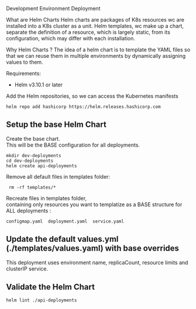 Development Environment Deployment

What are Helm Charts
Helm charts are packages of K8s resources wc are installed into a K8s cluster as a unit. Helm templates, wc make up a chart, separate the definition of a resource, which is largely static, from its configuration, which may differ with each installation.

Why Helm Charts ?
The idea of a helm chart is to template the YAML files so that we can reuse them in multiple environments by dynamically assigning values to them.

Requirements:

* Helm v3.10.1 or later

Add the Helm repositories, so we can access the Kubernetes manifests

```
helm repo add hashicorp https://helm.releases.hashicorp.com
```

## Setup the base Helm Chart

Create the base chart. </br>
This will be the BASE configuration for all deployments.

```
mkdir dev-deployments
cd dev-deployments
helm create api-deployments  
```

Remove all default files in templates folder:

```
 rm -rf templates/*
```

Recreate files in templates folder,</br>
containing only resources you want to templatize as a BASE structure for ALL deployments :

```
configmap.yaml  deployment.yaml  service.yaml
```


## Update the default values.yml (./templates/values.yaml) with base overrides

This deployment uses environment name, replicaCount, resource limits and clusterIP service.


## Validate the Helm Chart

```
helm lint ./api-deployments
```


